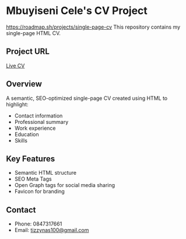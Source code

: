 # Mbuyiseni Cele's CV Project
https://roadmap.sh/projects/single-page-cv
This repository contains my single-page HTML CV.

## Project URL
[Live CV](YOUR_PROJECT_URL)

## Overview
A semantic, SEO-optimized single-page CV created using HTML to highlight:
- Contact information
- Professional summary
- Work experience
- Education
- Skills

## Key Features
- Semantic HTML structure
- SEO Meta Tags
- Open Graph tags for social media sharing
- Favicon for branding

## Contact
- Phone: 0847317661
- Email: tizzynas100@gmail.com
